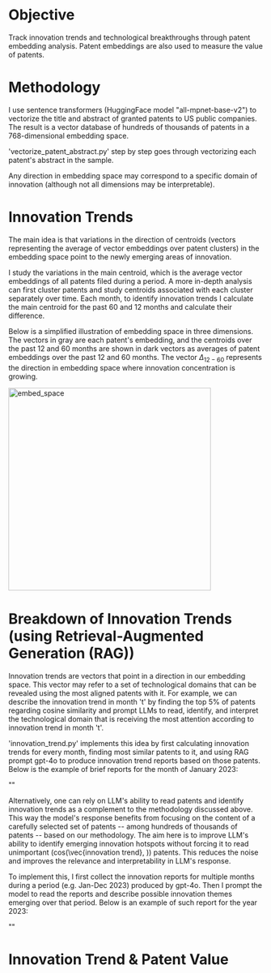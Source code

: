 # Objective
Track innovation trends and technological breakthroughs through patent embedding analysis. Patent embeddings are also used to measure the value of patents.

# Methodology 
I use sentence transformers (HuggingFace model "all-mpnet-base-v2") to vectorize the title and abstract of granted patents to US public companies.
The result is a vector database of hundreds of thousands of patents in a 768-dimensional embedding space. 

'vectorize_patent_abstract.py' step by step goes through vectorizing each patent's abstract in the sample. 

Any direction in embedding space may correspond to a specific domain of innovation (although not all dimensions may be interpretable). 

# Innovation Trends 
The main idea is that variations in the direction of centroids (vectors representing the average of vector embeddings over patent clusters) in the embedding space point to the newly emerging areas of innovation. 

I study the variations in the main centroid, which is the average vector embeddings of all patents filed during a period. A more in-depth analysis can first cluster patents and study centroids associated with each cluster separately over time. 
Each month, to identify innovation trends I calculate the main centroid for the past 60 and 12 months and calculate their difference.

Below is a simplified illustration of embedding space in three dimensions. The vectors in gray are each patent's embedding, and the centroids over the past 12 and 60 months are shown in dark vectors as averages of patent embeddings over the past 12 and 60 months. The vector $\Delta_{12-60}$ represents the direction in embedding space where innovation concentration is growing.   

<img src="https://github.com/user-attachments/assets/da2b3832-c26f-4b20-b709-3efd9a4be357" alt="embed_space" width="400"/>

# Breakdown of Innovation Trends (using Retrieval-Augmented Generation (RAG))
Innovation trends are vectors that point in a direction in our embedding space. This vector may refer to a set of technological domains that can be revealed using the most aligned patents with it. For example, we can describe the innovation trend in month 't' by finding the top 5% of patents regarding cosine similarity and prompt LLMs to read, identify, and interpret the technological domain that is receiving the most attention according to innovation trend in month 't'.

'innovation_trend.py' implements this idea by first calculating innovation trends for every month, finding most similar patents to it, and using RAG prompt gpt-4o to produce innovation trend reports based on those patents. Below is the example of brief reports for the month of January 2023:

""

Alternatively, one can rely on LLM's ability to read patents and identify innovation trends as a complement to the methodology discussed above. This way the model's response benefits from focusing on the content of a carefully selected set of patents -- among hundreds of thousands of patents -- based on our methodology. The aim here is to improve LLM's ability to identify emerging innovation hotspots without forcing it to read unimportant (cos(\vec{innovation trend}, )) patents. This reduces the noise and improves the relevance and interpretability in LLM's response.

To implement this, I first collect the innovation reports for multiple months during a period (e.g. Jan-Dec 2023) produced by gpt-4o. Then I prompt the model to read the reports and describe possible innovation themes emerging over that period. Below is an example of such report for the year 2023: 

""

# Innovation Trend & Patent Value
